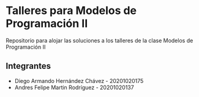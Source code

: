 # Talleres para Modelos de Programación II
Repositorio para alojar las soluciones a los talleres de la clase Modelos de Programación II

## Integrantes
- Diego Armando Hernández Chávez - 20201020175
- Andres Felipe Martin Rodríguez - 20201020137

